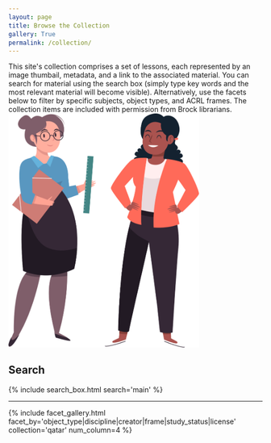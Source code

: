 ```yaml
---
layout: page
title: Browse the Collection
gallery: True
permalink: /collection/
---
```

<div class="row">
<div class="col-lg-8">
This site's collection comprises a set of lessons, each represented by an image thumbail, metadata, and a link to the associated material. You can search for material using the search box (simply type key words and the most relevant material will become visible). Alternatively, use the facets below to filter by specific subjects, object types, and ACRL frames. The collection items are included with permission from Brock librarians. 
</div>
<div class="col-lg-4">
<img style="width: 75%;" src="../img/teachers.svg">
</div>
</div>

## Search 

{% include search_box.html search='main' %}

<hr> 

{% include facet_gallery.html facet_by='object_type|discipline|creator|frame|study_status|license' collection='qatar' num_column=4 %}
